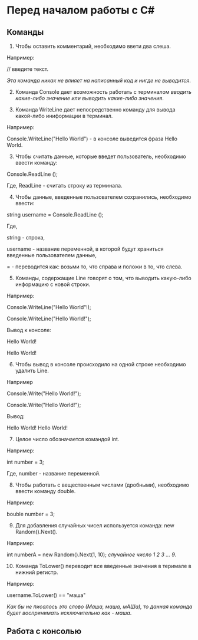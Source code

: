 # Перед началом работы с C#

## Команды

1. Чтобы оставить комментарий, необходимо ввети два слеша. 

Например:

// введите текст. 

*Эта команда никак не влияет на написанный код и нигде не выводится*.

2. Команда Console дает возможность работать с терминалом *вводить какие-либо значение или выводить какие-либо значения*.

3. Команда WriteLine дает непосредственно команду для вывода какой-либо иниформации в терминал.

Например:

Console.WriteLine("Hello World") - в консоле выведится фраза Hello World.

3. Чтобы считать данные, которые введет пользователь, необходимо ввести команду:

Console.ReadLine ();

Где, ReadLine - считать строку из терминала.

4. Чтобы данные, введенные пользователем сохранились, необходимо ввести:

string username = Console.ReadLine ();

Где,

string - строка,

username - название переменной, в которой будут храниться введенные пользователем данные,

= - переводится как: возьми то, что справа и положи в то, что слева.

5. Команды, содержащие Line говорят о том, что выводить какую-либо информацию с новой строки.

Например: 

Console.WriteLine("Hello World"!);

Console.WriteLine("Hello World!");

Вывод к консоле:

Hello World!

Hello World!

6. Чтобы вывод в консоле происходило на одной строке необходимо удалить Line.

Например

Console.Write("Hello World!");

Console.Write("Hello World!");

Вывод:

Hello World! Hello World!

7. Целое число обозначается командой int.

Например:

int number = 3;

Где, number - название переменной.

8. Чтобы работать с вещественным числами (дробными), необходимо ввести команду double.

Например:

bouble number = 3;

9. Для добавления случайных чисел используется команда: new Random().Next().

Например:

int numberA = new Random().Next(1, 10); *случайное число 1 2 3 ... 9*.

10. Команда ToLower() переводит все введенные значения в теримале в нижний регистр.

Например:

username.ToLower() == "маша"

*Как бы не писалось это слово (Маша, маша, мАШа), то данная команда будет воспринимать исключительно как - маша*.

## Работа с консолью